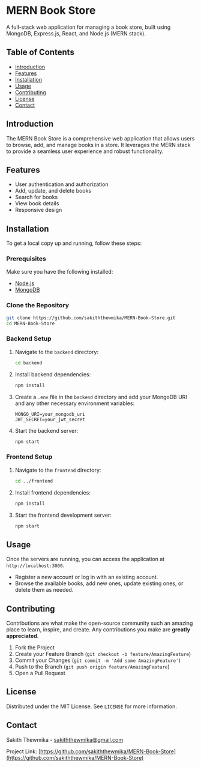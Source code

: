 # MERN Book Store

A full-stack web application for managing a book store, built using MongoDB, Express.js, React, and Node.js (MERN stack).

## Table of Contents
- [Introduction](#introduction)
- [Features](#features)
- [Installation](#installation)
- [Usage](#usage)
- [Contributing](#contributing)
- [License](#license)
- [Contact](#contact)

## Introduction

The MERN Book Store is a comprehensive web application that allows users to browse, add, and manage books in a store. It leverages the MERN stack to provide a seamless user experience and robust functionality.

## Features

- User authentication and authorization
- Add, update, and delete books
- Search for books
- View book details
- Responsive design

## Installation

To get a local copy up and running, follow these steps:

### Prerequisites

Make sure you have the following installed:

- [Node.js](https://nodejs.org/en/download/)
- [MongoDB](https://www.mongodb.com/try/download/community)

### Clone the Repository

```bash
git clone https://github.com/sakiththewmika/MERN-Book-Store.git
cd MERN-Book-Store
```

### Backend Setup

1. Navigate to the `backend` directory:
   ```bash
   cd backend
   ```

2. Install backend dependencies:
   ```bash
   npm install
   ```

3. Create a `.env` file in the `backend` directory and add your MongoDB URI and any other necessary environment variables:
   ```env
   MONGO_URI=your_mongodb_uri
   JWT_SECRET=your_jwt_secret
   ```

4. Start the backend server:
   ```bash
   npm start
   ```

### Frontend Setup

1. Navigate to the `frontend` directory:
   ```bash
   cd ../frontend
   ```

2. Install frontend dependencies:
   ```bash
   npm install
   ```

3. Start the frontend development server:
   ```bash
   npm start
   ```

## Usage

Once the servers are running, you can access the application at `http://localhost:3000`. 

- Register a new account or log in with an existing account.
- Browse the available books, add new ones, update existing ones, or delete them as needed.

## Contributing

Contributions are what make the open-source community such an amazing place to learn, inspire, and create. Any contributions you make are **greatly appreciated**.

1. Fork the Project
2. Create your Feature Branch (`git checkout -b feature/AmazingFeature`)
3. Commit your Changes (`git commit -m 'Add some AmazingFeature'`)
4. Push to the Branch (`git push origin feature/AmazingFeature`)
5. Open a Pull Request

## License

Distributed under the MIT License. See `LICENSE` for more information.

## Contact

Sakith Thewmika - [sakiththewmika@gmail.com](mailto:sakiththewmika@gmail.com)

Project Link: [https://github.com/sakiththewmika/MERN-Book-Store](https://github.com/sakiththewmika/MERN-Book-Store)

